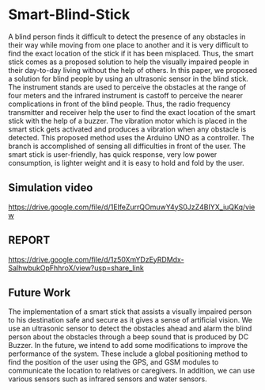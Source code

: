 # Smart-Blind-Stick

A blind person finds it difficult to detect the presence of any obstacles in their way while moving
from one place to another and it is very difficult to find the exact location of the stick if it has
been misplaced. Thus, the smart stick comes as a proposed solution to help the visually impaired
people in their day-to-day living without the help of others. In this paper, we proposed a solution
for blind people by using an ultrasonic sensor in the blind stick. The instrument stands are used
to perceive the obstacles at the range of four meters and the infrared instrument is castoff to
perceive the nearer complications in front of the blind people. Thus, the radio frequency
transmitter and receiver help the user to find the exact location of the smart stick with the help of
a buzzer. The vibration motor which is placed in the smart stick gets activated and produces a
vibration when any obstacle is detected. This proposed method uses the Arduino UNO as a
controller. The branch is accomplished of sensing all difficulties in front of the user. The smart
stick is user-friendly, has quick response, very low power consumption, is lighter weight and it is
easy to hold and fold by the user.

## Simulation video

https://drive.google.com/file/d/1EIfeZurrQOmuwY4yS0JzZ4BIYX_iuQKq/view

## REPORT

https://drive.google.com/file/d/1z50XmYDzEyRDMdx-SalhwbukOpFhhroX/view?usp=share_link

## Future Work

The implementation of a smart stick that assists a visually impaired person to his
destination safe and secure as it gives a sense of artificial vision. We use an ultrasonic sensor to detect
the obstacles ahead and alarm the blind person about the obstacles through a beep sound that is
produced by DC Buzzer. In the future, we intend to add some modifications to improve the performance
of the system. These include a global positioning method to find the position of the user using the GPS,
and GSM modules to communicate the location to relatives or caregivers. In addition, we can use
various sensors such as infrared sensors and water sensors.
